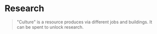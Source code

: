 # Research
> "Culture" is a resource produces via different jobs and buildings. 
> It can be spent to unlock research. 
